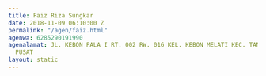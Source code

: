 ```yaml
---
title: Faiz Riza Sungkar
date: 2018-11-09 06:10:00 Z
permalink: "/agen/faiz.html"
agenwa: 6285290191990
agenalamat: JL. KEBON PALA I RT. 002 RW. 016 KEL. KEBON MELATI KEC. TANAH ABANG JAKARTA
  PUSAT
layout: static
---
```


